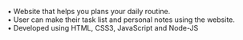 •	Website that helps you plans your daily routine.            
•	User can make their task list and personal notes using the website.                                                                                              
•	Developed using HTML, CSS3, JavaScript and Node-JS 
